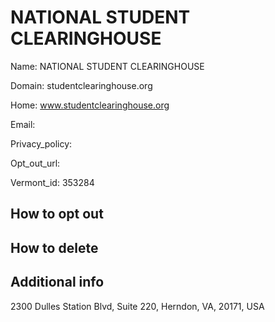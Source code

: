 
# NATIONAL STUDENT CLEARINGHOUSE

Name: NATIONAL STUDENT CLEARINGHOUSE

Domain: studentclearinghouse.org

Home: www.studentclearinghouse.org

Email: 

Privacy_policy: 

Opt_out_url: 

Vermont_id: 353284



## How to opt out



## How to delete



## Additional info



2300 Dulles Station Blvd, Suite 220, Herndon, VA, 20171, USA

